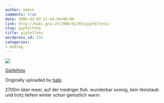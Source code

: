 ```yaml
---
author: admin
comments: true
date: 2006-02-03 11:44:54+00:00
link: http://habi.gna.ch/2006/02/03/gipfelfoto/
slug: gipfelfoto
title: gipfelfoto
wordpress_id: 131
categories:
- moblog
---
```



 [![](http://static.flickr.com/25/94906693_cf9830a401_m.jpg)](http://www.flickr.com/photos/habi/94906693/)
   

 
  [Gipfelfoto](http://www.flickr.com/photos/habi/94906693/)
    

  Originally uploaded by [habi](http://www.flickr.com/people/habi/).
 


2700m über meer, auf der medriger fluh. wunderbar sonnig, kein feinstaub und trotz tiefem winter schon gemutlich warm.
  

